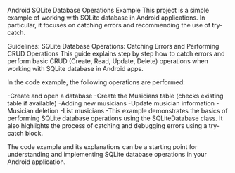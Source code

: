 Android SQLite Database Operations Example
This project is a simple example of working with SQLite database in Android applications. In particular, it focuses on catching errors and recommending the use of try-catch.

Guidelines: SQLite Database Operations: Catching Errors and Performing CRUD Operations
This guide explains step by step how to catch errors and perform basic CRUD (Create, Read, Update, Delete) operations when working with SQLite database in Android apps.

In the code example, the following operations are performed:

-Create and open a database
-Create the Musicians table (checks existing table if available)
-Adding new musicians
-Update musician information
-Musician deletion
-List musicians
-This example demonstrates the basics of performing SQLite database operations using the SQLiteDatabase class. It also highlights the process of catching and debugging errors using a try-catch block.

The code example and its explanations can be a starting point for understanding and implementing SQLite database operations in your Android application.
